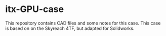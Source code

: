 # itx-GPU-case
This repository contains CAD files and some notes for this case. This case is based on on the Skyreach 4TF, but adapted for Solidworks.
